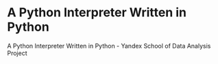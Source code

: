 # A Python Interpreter Written in Python
 A Python Interpreter Written in Python - Yandex School of Data Analysis Project
